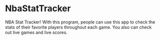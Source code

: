 # NbaStatTracker
NBA Stat Tracker!
With this program, people can use this app to check the stats of their favorite players throughout each game. You also can check out live games and live scores.
